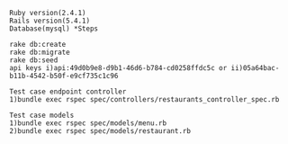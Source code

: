 	Ruby version(2.4.1)
    Rails version(5.4.1)
    Database(mysql) *Steps

    rake db:create
    rake db:migrate
    rake db:seed
    api keys i)api:49d0b9e8-d9b1-46d6-b784-cd0258ffdc5c or ii)05a64bac-b11b-4542-b50f-e9cf735c1c96

    Test case endpoint controller
    1)bundle exec rspec spec/controllers/restaurants_controller_spec.rb

    Test case models
    1)bundle exec rspec spec/models/menu.rb
    2)bundle exec rspec spec/models/restaurant.rb 